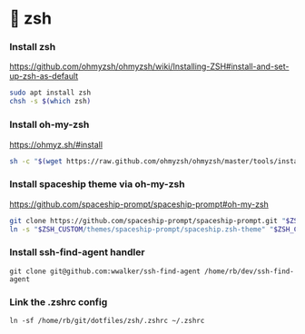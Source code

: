 # 🐚 zsh

### Install zsh
https://github.com/ohmyzsh/ohmyzsh/wiki/Installing-ZSH#install-and-set-up-zsh-as-default

```bash
sudo apt install zsh
chsh -s $(which zsh)
```

### Install oh-my-zsh
https://ohmyz.sh/#install

```bash
sh -c "$(wget https://raw.github.com/ohmyzsh/ohmyzsh/master/tools/install.sh -O -)"
```

### Install spaceship theme via oh-my-zsh
https://github.com/spaceship-prompt/spaceship-prompt#oh-my-zsh

```bash
git clone https://github.com/spaceship-prompt/spaceship-prompt.git "$ZSH_CUSTOM/themes/spaceship-prompt" --depth=1
ln -s "$ZSH_CUSTOM/themes/spaceship-prompt/spaceship.zsh-theme" "$ZSH_CUSTOM/themes/spaceship.zsh-theme"
```

### Install ssh-find-agent handler
```
git clone git@github.com:wwalker/ssh-find-agent /home/rb/dev/ssh-find-agent
```

### Link the .zshrc config
```
ln -sf /home/rb/git/dotfiles/zsh/.zshrc ~/.zshrc
```

